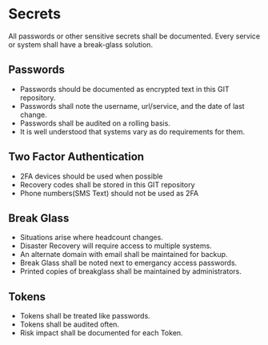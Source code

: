# Secrets

All passwords or other sensitive secrets shall be documented. Every service or
system shall have a break-glass solution.

## Passwords

- Passwords should be documented as encrypted text in this GIT repository.
- Passwords shall note the username, url/service, and the date of last change.
- Passwords shall be audited on a rolling basis.
- It is well understood that systems vary as do requirements for them.

## Two Factor Authentication

- 2FA devices should be used when possible
- Recovery codes shall be stored in this GIT repository
- Phone numbers(SMS Text) should not be used as 2FA

## Break Glass

- Situations arise where headcount changes.
- Disaster Recovery will require access to multiple systems.
- An alternate domain with email shall be maintained for backup.
- Break Glass shall be noted next to emergancy access passwords.
- Printed copies of breakglass shall be maintained by administrators.

## Tokens

- Tokens shall be treated like passwords.
- Tokens shall be audited often.
- Risk impact shall be documented for each Token.
